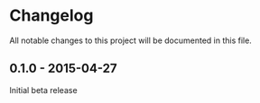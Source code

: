 # Changelog
All notable changes to this project will be documented in this file.

0.1.0 - 2015-04-27
-------------------
Initial beta release
